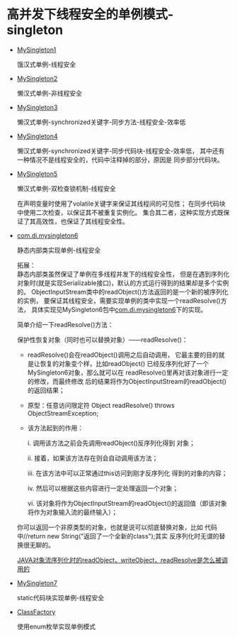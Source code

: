 # 高并发下线程安全的单例模式-singleton
* [MySingleton1][url1]

  [url1]:https://github.com/dibt/Design-Patterns-23/tree/master/src/main/java/com/di/mysingleton/MySingleton1.java  
  饿汉式单例-线程安全
* [MySingleton2][url2]

  [url2]:https://github.com/dibt/Design-Patterns-23/tree/master/src/main/java/com/di/mysingleton/MySingleton2.java  

  懒汉式单例-非线程安全
* [MySingleton3][url3]

  [url3]:https://github.com/dibt/Design-Patterns-23/tree/master/src/main/java/com/di/mysingleton/MySingleton3.java    

  懒汉式单例-synchronized关键字-同步方法-线程安全-效率低
* [MySingleton4][url4]

  [url4]: https://github.com/dibt/Design-Patterns-23/tree/master/src/main/java/com/di/mysingleton/MySingleton4.java 

  懒汉式单例-synchronized关键字-同步代码块-线程安全-效率低，
  其中还有一种情况不是线程安全的，代码中注释掉的部分，原因是
  同步部分代码块。
 * [MySingleton5][url5]
 
   [url5]:https://github.com/dibt/Design-Patterns-23/tree/master/src/main/java/com/di/mysingleton/MySingleton5.java
 
   懒汉式单例-双检查锁机制-线程安全  
   
   在声明变量时使用了volatile关键字来保证其线程间的可见性；
   在同步代码块中使用二次检查，以保证其不被重复实例化。
   集合其二者，这种实现方式既保证了其高效性，也保证了其线程安全性。  
  * [com.di.mysingleton6][url6]
  
    [url6]:https://github.com/dibt/Design-Patterns-23/tree/master/src/main/java/com/di/mysingleton/MySingleton6.java   
  
    静态内部类实现单例-线程安全  
  
    拓展：  
  静态内部类虽然保证了单例在多线程并发下的线程安全性，
  但是在遇到序列化对象时(就是实现Serializable接口)，默认的方式运行得到的结果却是多个实例的。
  ObjectInputStream类中的readObject()方法返回的是一个新的被序列化的实例，
  要保证其线程安全，需要实现单例的类中实现一个readResolve()方法，
  具体实现见MySingleton6包中[com.di.mysingleton6][url66]下的实现。
  
    [url66]:https://github.com/dibt/Design-Patterns-23/tree/master/src/main/java/com/di/mysingleton6/MySingleton6.java
    简单介绍一下readResolve()方法：  
    
    保护性恢复对象（同时也可以替换对象）——readResolve()：
  
      * readResolve()会在readObject()调用之后自动调用，
      它最主要的目的就是让恢复的对象变个样，比如readObject()
      已经反序列化好了一个MySingleton6对象，那么就可以在
      readResolve()里再对该对象进行一定的修改，而最终修改
      后的结果将作为ObjectInputStream的readObject()的返回结果；
  
      * 原型：任意访问限定符 Object readResolve() throws ObjectStreamException;
  
      * 该方法起到的作用：
  
           i. 调用该方法之前会先调用readObject()反序列化得到
           对象；
  
           ii. 接着，如果该方法存在则会自动调用该方法；
  
           iii. 在该方法中可以正常通过this访问到刚才反序列化
           得到的对象的内容；
  
           iv. 然后可以根据这些内容进行一定处理返回一个对象；
  
           vi. 该对象将作为ObjectInputStream的readObject()的返回值（即该对象将作为对象输入流的最终输入）；
  
    你可以返回一个非原类型的对象，也就是说可以彻底替换对象，比如
    代码中//return new String("返回了一个全新的class");其实
    反序列化时无谓的替换很无聊的。  
    
    [JAVA对象流序列化时的readObject，writeObject，readResolve是怎么被调用的][url]
    
    [url]: https://blog.csdn.net/u014653197/article/details/78114041
  * [MySingleton7][url7] 
  
    [url7]:https://github.com/dibt/Design-Patterns-23/tree/master/src/main/java/com/di/mysingleton/MySingleton7.java
    static代码块实现单例-线程安全
  * [ClassFactory][url8]
  
    [url8]:https://github.com/dibt/Design-Patterns-23/tree/master/src/main/java/com/di/mysingleton/ClassFactory.java
    使用enum枚举实现单例模式
